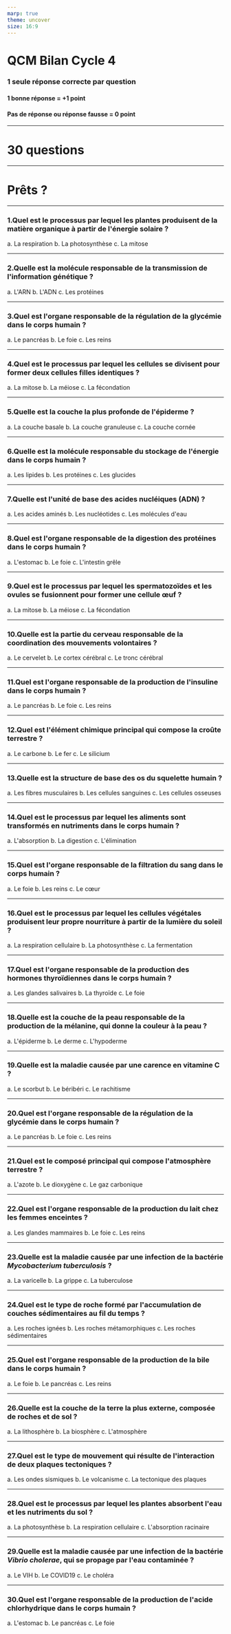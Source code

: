 ```yaml
---
marp: true
theme: uncover
size: 16:9
---
```

<!-- paginate: true -->

# QCM Bilan Cycle 4
### 1 seule réponse correcte par question
#### 1 bonne réponse = +1 point
#### Pas de réponse ou réponse fausse = 0 point

---

# 30 questions

---

# Prêts ? 

---

### 1.Quel est le processus par lequel les plantes produisent de la matière organique à partir de l'énergie solaire ?
a. La respiration
b. La photosynthèse
c. La mitose


---



### 2.Quelle est la molécule responsable de la transmission de l'information génétique ?
a. L'ARN
b. L'ADN
c. Les protéines

---



### 3.Quel est l'organe responsable de la régulation de la glycémie dans le corps humain ?
a. Le pancréas
b. Le foie
c. Les reins

---



### 4.Quel est le processus par lequel les cellules se divisent pour former deux cellules filles identiques ?
a. La mitose
b. La méiose
c. La fécondation

---



### 5.Quelle est la couche la plus profonde de l'épiderme ?
a. La couche basale
b. La couche granuleuse
c. La couche cornée

---



### 6.Quelle est la molécule responsable du stockage de l'énergie dans le corps humain ?
a. Les lipides
b. Les protéines
c. Les glucides

---



### 7.Quelle est l'unité de base des acides nucléiques (ADN) ?
a. Les acides aminés
b. Les nucléotides
c. Les molécules d'eau

---



### 8.Quel est l'organe responsable de la digestion des protéines dans le corps humain ?
a. L'estomac
b. Le foie
c. L'intestin grêle

---



### 9.Quel est le processus par lequel les spermatozoïdes et les ovules se fusionnent pour former une cellule œuf ?
a. La mitose
b. La méiose
c. La fécondation

---



### 10.Quelle est la partie du cerveau responsable de la coordination des mouvements volontaires ?
a. Le cervelet
b. Le cortex cérébral
c. Le tronc cérébral

---



### 11.Quel est l'organe responsable de la production de l'insuline dans le corps humain ?
a. Le pancréas
b. Le foie
c. Les reins

---



### 12.Quel est l'élément chimique principal qui compose la croûte terrestre ?
a. Le carbone
b. Le fer
c. Le silicium

---



### 13.Quelle est la structure de base des os du squelette humain ?
a. Les fibres musculaires
b. Les cellules sanguines
c. Les cellules osseuses

---



### 14.Quel est le processus par lequel les aliments sont transformés en nutriments dans le corps humain ?
a. L'absorption
b. La digestion
c. L'élimination

---



### 15.Quel est l'organe responsable de la filtration du sang dans le corps humain ?
a. Le foie
b. Les reins
c. Le cœur

---



### 16.Quel est le processus par lequel les cellules végétales produisent leur propre nourriture à partir de la lumière du soleil ?
a. La respiration cellulaire
b. La photosynthèse
c. La fermentation

---



### 17.Quel est l'organe responsable de la production des hormones thyroïdiennes dans le corps humain ?
a. Les glandes salivaires
b. La thyroïde
c. Le foie

---



### 18.Quelle est la couche de la peau responsable de la production de la mélanine, qui donne la couleur à la peau ?
a. L'épiderme
b. Le derme
c. L'hypoderme

---


### 19.Quelle est la maladie causée par une carence en vitamine C ?
a. Le scorbut
b. Le béribéri
c. Le rachitisme

---


### 20.Quel est l'organe responsable de la régulation de la glycémie dans le corps humain ?
a. Le pancréas
b. Le foie
c. Les reins

---




### 21.Quel est le composé principal qui compose l'atmosphère terrestre ?
a. L'azote
b. Le dioxygène
c. Le gaz carbonique

---



### 22.Quel est l'organe responsable de la production du lait chez les femmes enceintes ?
a. Les glandes mammaires
b. Le foie
c. Les reins

---



### 23.Quelle est la maladie causée par une infection de la bactérie *Mycobacterium tuberculosis* ?
a. La varicelle
b. La grippe
c. La tuberculose

---



### 24.Quel est le type de roche formé par l'accumulation de couches sédimentaires au fil du temps ?
a. Les roches ignées
b. Les roches métamorphiques
c. Les roches sédimentaires

---



### 25.Quel est l'organe responsable de la production de la bile dans le corps humain ?
a. Le foie
b. Le pancréas
c. Les reins

---



### 26.Quelle est la couche de la terre la plus externe, composée de roches et de sol ?
a. La lithosphère
b. La biosphère
c. L'atmosphère

---



### 27.Quel est le type de mouvement qui résulte de l'interaction de deux plaques tectoniques ?
a. Les ondes sismiques
b. Le volcanisme
c. La tectonique des plaques

---



### 28.Quel est le processus par lequel les plantes absorbent l'eau et les nutriments du sol ?
a. La photosynthèse
b. La respiration cellulaire
c. L'absorption racinaire

---



### 29.Quelle est la maladie causée par une infection de la bactérie *Vibrio cholerae*, qui se propage par l'eau contaminée ?
a. Le VIH
b. Le COVID19
c. Le choléra

---



### 30.Quel est l'organe responsable de la production de l'acide chlorhydrique dans le corps humain ?
a. L'estomac
b. Le pancréas
c. Le foie
